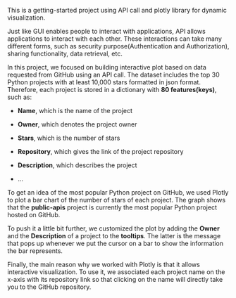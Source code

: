 This is a getting-started project using API call and plotly library for dynamic visualization.

Just like GUI enables people to interact with applications, API allows applications to interact with each other.
These interactions can take many different forms, such as security purpose(Authentication and Authorization), 
sharing functionality, data retrieval, etc. 

In this project, we focused on building interactive plot based on data requested from GitHub using an API call. 
The dataset includes the top 30 Python projects with at least 10,000 stars formatted in json format. Therefore, 
each project is stored in a dictionary with **80 features(keys)**, such as:

* **Name**, which is the name of the project
  
* **Owner**, which denotes the project owner
  
* **Stars**, which is the number of stars
  
* **Repository**, which gives the link of the project repository
  
* **Description**, which describes the project
* ...

To get an idea of the most popular Python project on GitHub, we used Plotly to plot a bar chart of the number of stars of each project.
The graph shows that the **public-apis** project is currently the most popular Python project hosted on GitHub.

To push it a little bit further, we customized the plot by adding the **Owner** and the **Description** of a project to the **tooltips**. 
The latter is the message that pops up whenever we put the cursor on a bar to show the information the bar represents.

Finally, the main reason why we worked with Plotly is that it allows interactive visualization. 
To use it, we associated each project name on the x-axis with its repository link so that clicking 
on the name will directly take you to the GitHub repository.
  

